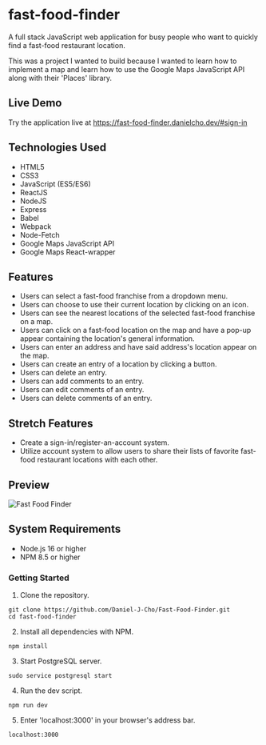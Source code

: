 # fast-food-finder

A full stack JavaScript web application for busy people who want to quickly find
a fast-food restaurant location.

This was a project I wanted to build because I wanted to learn how to implement
a map and learn how to use the Google Maps JavaScript API along with their 'Places'
library.

## Live Demo

Try the application live at https://fast-food-finder.danielcho.dev/#sign-in

## Technologies Used

- HTML5
- CSS3
- JavaScript (ES5/ES6)
- ReactJS
- NodeJS
- Express
- Babel
- Webpack
- Node-Fetch
- Google Maps JavaScript API
- Google Maps React-wrapper


## Features

- Users can select a fast-food franchise from a dropdown menu.
- Users can choose to use their current location by clicking on an icon.
- Users can see the nearest locations of the selected fast-food franchise on a map.
- Users can click on a fast-food location on the map and have a pop-up appear containing the location's general information.
- Users can enter an address and have said address's location appear on the map.
- Users can create an entry of a location by clicking a button.
- Users can delete an entry.
- Users can add comments to an entry.
- Users can edit comments of an entry.
- Users can delete comments of an entry.

## Stretch Features

- Create a sign-in/register-an-account system.
- Utilize account system to allow users to share their lists of favorite fast-food restaurant locations with each other.

## Preview

![Fast Food Finder](server/public/images/fast-food-finder-1.gif)

## System Requirements

- Node.js 16 or higher
- NPM 8.5 or higher

### Getting Started

1. Clone the repository.

  ```shell
  git clone https://github.com/Daniel-J-Cho/Fast-Food-Finder.git
  cd fast-food-finder
  ```

2. Install all dependencies with NPM.

  ```shell
  npm install
  ```

3. Start PostgreSQL server.

  ```shell
  sudo service postgresql start
  ```

4. Run the dev script.

  ```shell
  npm run dev
  ```

5. Enter 'localhost:3000' in your browser's address bar.

  ```shell
  localhost:3000
  ```
